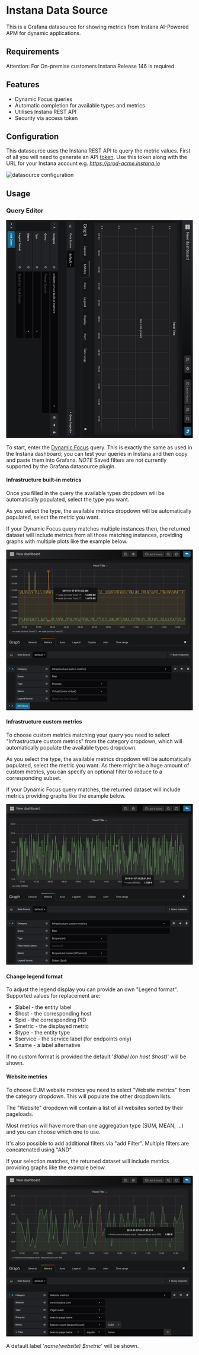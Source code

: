 # Instana Data Source

This is a Grafana datasource for showing metrics from Instana AI-Powered APM for dynamic applications.

## Requirements

Attention: For On-premise customers Instana Release 146 is required.

## Features

- Dynamic Focus queries
- Automatic completion for available types and metrics
- Utilises Instana REST API
- Security via access token

## Configuration

This datasource uses the Instana REST API to query the metric values. First of all you will need to generate an API [token](https://docs.instana.io/quick_start/api/). Use this token along with the URL for your Instana account e.g. *https://prod-acme.instana.io*

![datasource configuration](https://raw.githubusercontent.com/instana/instana-grafana-datasource/master/screenshots/datasource-sml.png)

## Usage

### Query Editor

![empty query editor](https://raw.githubusercontent.com/instana/instana-grafana-datasource/master/screenshots/empty-query-sml.png)

To start, enter the [Dynamic Focus](https://docs.instana.io/core_concepts/dynamic_focus/) query. This is exactly the same as used in the Instana dashboard; you can test your queries in Instana and then copy and paste them into Grafana. *NOTE* Saved filters are not currently supported by the Grafana datasource plugin.

#### Infrastructure built-in metrics

Once you filled in the query the available types dropdown will be automatically populated, select the type you want.

As you select the type, the available metrics dropdown will be automatically populated, select the metric you want.

If your Dynamic Focus query matches multiple instances then, the returned dataset will include metrics from all those matching instances, providing graphs with multiple plots like the example below.

![multiple plot graph](https://raw.githubusercontent.com/instana/instana-grafana-datasource/master/screenshots/complete-query-sml.png)

#### Infrastructure custom metrics

To choose custom metrics matching your query you need to select "Infrastructure custom metrics" from the category dropdown, which will automatically populate the available types dropdown.

As you select the type, the available metrics dropdown will be automatically populated, select the metric you want. As there might be a huge amount of custom metrics, you can specify an optional filter to reduce to a corresponding subset.

If your Dynamic Focus query matches, the returned dataset will include metrics providing graphs like the example below.

![custom plot graph](https://raw.githubusercontent.com/instana/instana-grafana-datasource/master/screenshots/custom-metrics-sml.png)

#### Change legend format

To adjust the legend display you can provide an own "Legend format". Supported values for replacement are:
- $label - the entity label
- $host - the corresponding host
- $pid - the corresponding PID
- $metric - the displayed metric
- $type - the entity type
- $service - the service label (for endpoints only)
- $name - a label alternative

If no custom format is provided the default '_$label (on host $host)_' will be shown.

#### Website metrics

To choose EUM website metrics you need to select "Website metrics" from the category dropdown. This will populate the other  dropdown lists. 

The "Website" dropdown will contain a list of all websites sorted by their pageloads. 

Most metrics will have more than one aggregation type (SUM, MEAN, ...) and you can choose which one to use.

It's also possible to add additional filters via "add Filter". Multiple filters are concatenated using "AND".

If your selection matches, the returned dataset will include metrics providing graphs like the example below.

![website plot graph](https://raw.githubusercontent.com/instana/instana-grafana-datasource/master/screenshots/website-metrics-sml.png)

A default label '_$name ($website) $metric_' will be shown.
